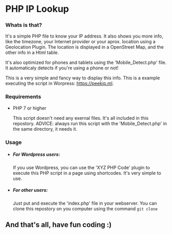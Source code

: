 # PHP IP Lookup
### Whats is that?
It's a simple PHP file to know your IP address. It also shows you more info, like the timezone, your Internet provider or your aprox. location using a Geolocation Plugin. The location is displayed in a OpenStreet Map, and the other info in a Html table. 

It's also optimized for phones and tablets using the 'Mobile_Detect.php' file. It automaticaly detects if you're using a phone or not! 

This is a very simple and fancy way to display this info. This is a example executing the script in Worpress: https://peekip.ml.

### Requirements
- PHP 7 or higher

  This script doesn't need any exernal files. It's all included in this repostory. ADVICE: always run this script with the 'Mobile_Detect.php' in the same directory, it needs it. 

### Usage
- ##### For Wordpress users:
  If you use Wordpress, you can use the 'XYZ PHP Code' plugin to execute this PHP script in a page using shortcodes. It's very simple to use.
- ##### For other users:
  Just put and execute the 'index.php' file in your webserver. You can clone this repostory on you computer using the command ``` git clone ```

## And that's all, have fun coding :)


